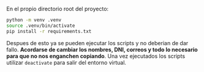 En el propio directorio root del proyecto:

```bash
python -m venv .venv
source .venv/bin/activate
pip install -r requirements.txt
```

Despues de esto ya se pueden ejecutar los scripts y no deberian de dar fallo. **Acordarse de cambiar los nombres, DNI, correos y todo lo necesario para que no nos enganchen copiando**.
Una vez ejecutados los scripts utilizar `deactivate` para salir del entorno virtual.
